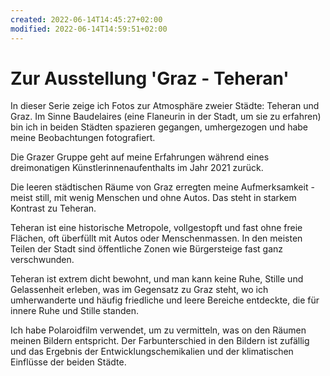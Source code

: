 ```yaml
---
created: 2022-06-14T14:45:27+02:00
modified: 2022-06-14T14:59:51+02:00
---
```


# Zur Ausstellung 'Graz - Teheran'

In dieser Serie zeige ich Fotos zur Atmosphäre zweier Städte: Teheran und Graz. Im Sinne Baudelaires (eine Flaneurin in der Stadt, um sie zu erfahren) bin ich in beiden Städten spazieren gegangen, umhergezogen und habe meine Beobachtungen fotografiert.

Die Grazer Gruppe geht auf meine Erfahrungen während eines dreimonatigen Künstlerinnenaufenthalts im Jahr 2021 zurück. 

Die leeren städtischen Räume von Graz erregten meine Aufmerksamkeit - meist still, mit wenig Menschen und ohne Autos. Das steht in starkem Kontrast zu Teheran. 

Teheran ist eine historische Metropole, vollgestopft und fast ohne freie Flächen, oft überfüllt mit Autos oder Menschenmassen. In den meisten Teilen der Stadt sind öffentliche Zonen wie Bürgersteige fast ganz verschwunden. 

Teheran ist extrem dicht bewohnt, und man kann keine Ruhe, Stille und Gelassenheit erleben, was im Gegensatz zu Graz steht, wo ich umherwanderte und häufig friedliche und leere Bereiche entdeckte, die für innere Ruhe und Stille standen.

 Ich habe Polaroidfilm verwendet, um  zu vermitteln, was on den Räumen meinen Bildern entspricht. Der Farbunterschied in den Bildern ist zufällig und das Ergebnis der Entwicklungschemikalien und der klimatischen Einflüsse der beiden Städte.
